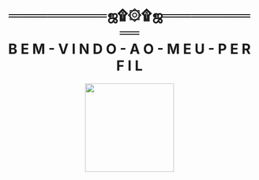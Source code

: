 <h1 align="center">══════════ஜ۩۞۩ஜ═══════════<br>   
                                                                                                                                                                                                                                                                                                 B E M - V I N D O - A O - M E U - P E R F I L                                                                                                          </h1>                                                                                                                                                                                                                              
<div align="center">
  <a href="https://github.com/79-g">
  <img height="180em" src="https://github-readme-stats.vercel.app/api?username=79-g&show_icons=true&theme=dark&include_all_commits=true&count_private=true"/>
</div>           
